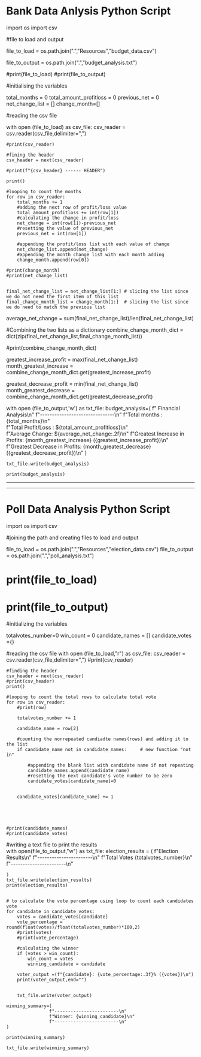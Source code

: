 # Bank Data Anlysis Python Script


import os
import csv

#file to load and output

file_to_load = os.path.join(".","Resources","budget_data.csv")

file_to_output = os.path.join(".","budget_analysis.txt")

#print(file_to_load)
#print(file_to_output)


#initialising the variables

total_months = 0
total_amount_profitloss = 0
previous_net = 0
net_change_list = []
change_month=[]

#reading the csv file

with open (file_to_load) as csv_file:
    csv_reader = csv.reader(csv_file,delimiter=",")
    
    #print(csv_reader)
    
    #fining the header
    csv_header = next(csv_reader)
    
    #print(f"{csv_header} ------ HEADER")
    
    print()
    
    #looping to count the months
    for row in csv_reader:
        total_months += 1
        #adding the next row of profit/loss value 
        total_amount_profitloss += int(row[1])
        #calculating the change in profit/loss
        net_change = int(row[1])-previous_net
        #resetting the value of previous_net
        previous_net = int(row[1])
        
        #appending the profit/loss list with each value of change
        net_change_list.append(net_change)
        #appending the month change list with each month adding
        change_month.append(row[0])
        
    #print(change_month)
    #print(net_change_list)
        
    
    final_net_change_list = net_change_list[1:] # slicing the list since we do not need the first item of this list
    final_change_month_list = change_month[1:]  # slicing the list since we do need to match the previous list
    
average_net_change = sum(final_net_change_list)/len(final_net_change_list)    

#Combining the two lists as a dictionary
combine_change_month_dict = dict(zip(final_net_change_list,final_change_month_list))


#print(combine_change_month_dict)

greatest_increase_profit = max(final_net_change_list)
month_greatest_increase = combine_change_month_dict.get(greatest_increase_profit)





greatest_decrease_profit = min(final_net_change_list)  
month_greatest_decrease = combine_change_month_dict.get(greatest_decrease_profit)



    
        
with open (file_to_output,'w') as txt_file:
    budget_analysis=(
        f"      Financial Analysis\n"
        f"-------------------------------\n"
        f"Total months : {total_months}\n"      
        f"Total Profit/Loss : ${total_amount_profitloss}\n"    
        f"Average Change: ${average_net_change:.2f}\n"
        f"Greatest Increase in Profits: {month_greatest_increase} ({greatest_increase_profit})\n"
        f"Greatest Decrease in Profits: {month_greatest_decrease} ({greatest_decrease_profit})\n"
    )
    
    txt_file.write(budget_analysis)
    
    print(budget_analysis)
  
------------------------------------------------------------------------------------
------------------------------------------------------------------------------------

# Poll Data Analysis Python Script


import os
import csv

#joining the path and creating files to load and output

file_to_load = os.path.join(".","Resources","election_data.csv")
file_to_output = os.path.join(".","poll_analysis.txt")

# print(file_to_load)
# print(file_to_output)

#initializing the variables

totalvotes_number=0
win_count = 0
candidate_names = []
candidate_votes ={}


#reading the csv file
with open (file_to_load,"r") as csv_file:
    csv_reader = csv.reader(csv_file,delimiter=",")
    #print(csv_reader)

    
    #finding the header
    csv_header = next(csv_reader)
    #print(csv_header)
    print()
    
    #looping to count the total rows to calculate total vote
    for row in csv_reader:
        #print(row)
        
        totalvotes_number += 1

        candidate_name = row[2]
        
        #counting the nonrepeated candiadte names(rows) and adding it to the list
        if candidate_name not in candidate_names:     # new function "not in"
            
            #appending the blank list with candidate name if not repeating
            candidate_names.append(candidate_name)
            #resetting the next candidate's vote number to be zero
            candidate_votes[candidate_name]=0
            
          
        candidate_votes[candidate_name] += 1
            

    
    
    
    #print(candidate_names)
    #print(candidate_votes)
    
#writing a text file to print the results    
with open(file_to_output,"w") as txt_file:
    election_results = (
    f"Election Results\n"
    f"-----------------------\n"
    f"Total Votes {totalvotes_number}\n"
    f"-----------------------\n"
    
    )
    txt_file.write(election_results)
    print(election_results)
    
    
    # to calculate the vote percentage using loop to count each candidates vote
    for candidate in candidate_votes:
        votes = candidate_votes[candidate]
        vote_percentage = round(float(votes)/float(totalvotes_number)*100,2)
        #print(votes)
        #print(vote_percentage)
        
        #calculating the winner
        if (votes > win_count):
            win_count = votes
            winning_candidate = candidate
        
        voter_output =(f"{candidate}: {vote_percentage:.3f}% ({votes})\n")
        print(voter_output,end="")
        
      
        txt_file.write(voter_output)
    
    winning_summary=(
                    f"------------------------\n"
                    f"Winner: {winning_candidate}\n"
                    f"------------------------\n"
    )
    
    print(winning_summary)

    txt_file.write(winning_summary)


    


